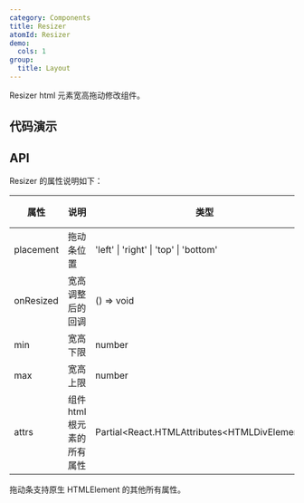 ```yaml
---
category: Components
title: Resizer
atomId: Resizer
demo:
  cols: 1
group:
  title: Layout
---
```


Resizer html 元素宽高拖动修改组件。

## 代码演示

<!-- prettier-ignore -->
<code src="./demo/basic.tsx"></code>
<code src="./demo/limit.tsx"></code>
<code src="./demo/nest.tsx"></code>
<code src="./demo/inline.tsx"></code>
<code src="./demo/on-resized.tsx"></code>

## API

Resizer 的属性说明如下：

| 属性      | 说明                       | 类型                                            | 默认值                  | 版本 |
| --------- | -------------------------- | ----------------------------------------------- | ----------------------- | ---- |
| placement | 拖动条位置                 | 'left' \| 'right' \| 'top' \| 'bottom'          | 'bottom'                | --   |
| onResized | 宽高调整后的回调           | () => void                                      | --                      | --   |
| min       | 宽高下限                   | number                                          | 0                       | --   |
| max       | 宽高上限                   | number                                          | Number.MAX_SAFE_INTEGER | --   |
| attrs     | 组件 html 根元素的所有属性 | Partial\<React.HTMLAttributes\<HTMLDivElement>> | --                      | --   |

拖动条支持原生 HTMLElement 的其他所有属性。
